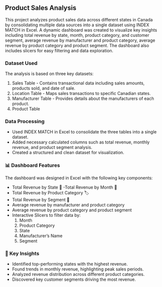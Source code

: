 ## Product Sales Analysis

 This project analyzes product sales data across different states in Canada by consolidating multiple data sources into a single dataset using INDEX MATCH in Excel. A dynamic dashboard was created to visualize key insights including total revenue by state, month, product category, and customer segment, average revenue by manufacturer and product category, average revenue by product category and product segment. The dashboard also includes slicers for easy filtering and data exploration.

### Dataset Used
The analysis is based on three key datasets:
1. Sales Table - Contains transactional data including sales amounts, products sold, and date of sale.
2. Location Table - Maps sales transactions to specific Canadian states.
3. Manufacturer Table - Provides details about the manufacturers of each product.
4. Product Table

### Data Processing
- Used INDEX MATCH in Excel to consolidate the three tables into a single dataset.
- Added necessary calculated columns such as total revenue, monthly revenue, and product segment analysis.
- Created a structured and clean dataset for visualization.
  
### 📊 Dashboard Features
The dashboard was designed in Excel with the following key components:
- Total Revenue by State 📍
-Total Revenue by Month 📆
- Total Revenue by Product Category 🏷️
- Total Revenue by Segment 🎯
- Average revenue by manufacturer and product category
- Average revenue by product category and product segment
- Interactive Slicers to filter data by:
   1. Month
   2. Product Category
   3. State
   4. Manufacturer’s Name
   5. Segment
 
### 🚀 Key Insights
- Identified top-performing states with the highest revenue.
- Found trends in monthly revenue, highlighting peak sales periods.
- Analyzed revenue distribution across different product categories.
- Discovered key customer segments driving the most revenue.
